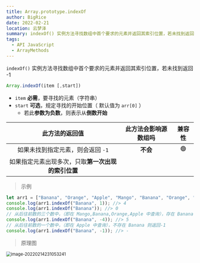 ```yaml
---
title: Array.prototype.indexOf
author: BigRice
date: 2022-02-21
location: 云梦泽
summary: indexOf() 实例方法寻找数组中首个要求的元素并返回其索引位置，若未找到返回 -1
tags:
  - API JavaScript
  - ArrayMethods
---
```


`indexOf()` 实例方法寻找数组中首个要求的元素并返回其索引位置，若未找到返回 -1

```js
Array.indexOf(item [,start])
```

- `item` **必需**，要寻找的元素（字符串）
- `start` **可选**，规定寻找的开始位置（ 默认值为 `arr[0]` ）
  - 若此**参数为负数**，则表示从**倒数开始**

|                   此方法的返回值                   | 此方法会影响源数组吗 | 兼容性 |
| :------------------------------------------------: | :------------------: | :----: |
|         如果未找到指定元素，则会返回 `-1`          |       **不会**       |   🟢   |
| 如果指定元素出现多次，只取**第一次出现的索引位置** |                      |        |

> 示例

```js
let arr1 = ["Banana", "Orange", "Apple", "Mango", "Banana", "Orange", "Apple"];
console.log(arr1.indexOf("Banana", 1)); //> 4
console.log(arr1.indexOf("Banana")); //> 0
// 从后往前数的三个数中，（即在 Mango,Banana,Orange,Apple 中查询），存在 Banana 则返回它在数组中的位置，为5
console.log(arr1.indexOf("Banana", -4)); //> 5
// 从后往前数的一个数中，（即在 Apple 中查询），不存在 Banana 则返回-1
console.log(arr1.indexOf("Banana", -1)); //> -
```

> 原理图

<img src="https://sbr-1314368469.cos.ap-guangzhou.myqcloud.com/Images/202301061809234.png" alt="image-20220214231053241" style="zoom:80%" />
